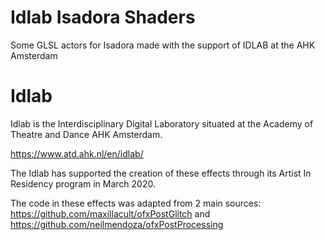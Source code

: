 # Idlab Isadora Shaders
Some GLSL actors for Isadora made with the support of IDLAB at the AHK Amsterdam

# Idlab
Idlab is the Interdisciplinary Digital Laboratory situated at the Academy of Theatre and Dance AHK Amsterdam.

https://www.atd.ahk.nl/en/idlab/

The Idlab has supported the creation of these effects through its Artist In Residency program in March 2020.

The code in these effects was adapted from 2 main sources:
https://github.com/maxillacult/ofxPostGlitch
and
https://github.com/neilmendoza/ofxPostProcessing


